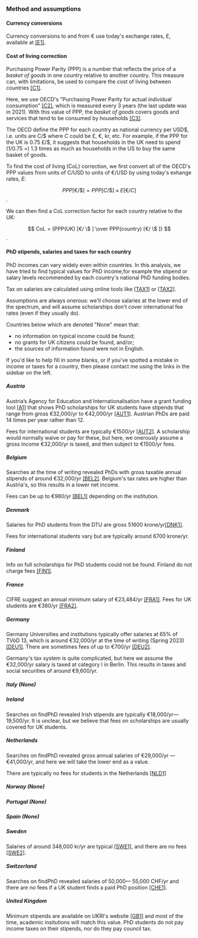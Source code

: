 ### Method and assumptions

#### Currency conversions

Currency conversions to and from € use today's exchange rates, $E$, available at [[E1]](https://www.exchangerate-api.com/).

#### Cost of living correction

Purchasing Power Parity (PPP) is a number that reflects the price of a *basket of goods* in one country relative to another country. This measure can, with limitations, be used to compare the cost of living between countries [[C1]](https://www.oecd.org/sdd/prices-ppp/purchasingpowerparities-frequentlyaskedquestionsfaqs.htm).

Here, we use OECD's "Purchasing Power Parity for actual individual consumption" [[C2]](https://stats.oecd.org/Index.aspx?datasetcode=SNA_TABLE4), which is measured every 3 years (the last update was in 2021). With this value of PPP, the *basket of goods* covers goods and services that tend to be consumed by households [[C3]](https://www.oecd.org/sdd/statistical-insights-purchasing-power-paritiesnot-only-about-big-macs.htm).

The OECD define the PPP for each country as national currency per USD\$, i.e. units are C/\$ where $C$ could be £, €, kr, etc. For example, if the PPP for the UK is 0.75&nbsp;£/\$, it suggests that households in the UK need to spend (1/0.75 =) 1.3 times as much as households in the US to buy the same basket of goods.

To find the cost of living (CoL) correction, we first convert all of the OECD's PPP values from units of C/USD to units of €/USD by using today's exhange rates, $E$:

$$ PPP[€/ \$ ] = PPP[C/\$] \times E[€/C] $$.

We can then find a CoL correction factor for each country relative to the UK:

$$ CoL = {PPP(UK) [€/ \$ ] \over PPP(country) [€/ \$ ]} $$.


#### PhD stipends, salaries and taxes for each country

PhD incomes can vary widely even within countries. In this analysis, we have tried to find typical values for PhD income,for example the stipend or salary levels recommended by each country's national PhD funding bodies.

Tax on salaries are calculated using online tools like [[TAX1]](https://www.icalculator.info) or [[TAX2]](https://investomatica.com/income-tax-calculator).

Assumptions are always onerous: we'll choose salaries at the lower end of the spectrum, and will assume scholarships don't cover international fee rates (even if they usually do).

Countries below which are denoted "None" mean that:

- no information on typical income could be found;
- no grants for UK citizens could be found, and/or;
- the sources of information found were not in English.

If you'd like to help fill in some blanks, or if you've spotted a mistake in income or taxes for a country, then please contact me using the links in the sidebar on the left.

##### Austria

Austria’s Agency for Education and Internationalisation have a grant funding tool [[A1]](https://grants.at/en/) that shows PhD scholarships for UK students have stipends that range from gross €32,000/yr to €42,000/yr [[AUT1]](https://phd.pages.ista.ac.at/funding-and-awards/). Austrian PhDs are paid 14 times per year rather than 12.

Fees for international students are typically €1500/yr [[AUT2]](https://www.findaphd.com/guides/phd-study-in-austria). A scholarship would normally waive or pay for these, but here, we onerously assume a gross income €32,000/yr is taxed, and then subject to €1500/yr fees.


##### Belgium

Searches at the time of writing revealed PhDs with gross taxable annual stipends of around €32,000/yr [[BEL2]](https://www.findaphd.com/phds/belgium/). Belgium's tax rates are higher than Austria's, so this results in a lower net income.

Fees can be up to €980/yr [[BEL1]](https://www.findaphd.com/guides/phd-study-in-belgium) depending on the institution.


##### Denmark

Salaries for PhD students from the DTU are gross 51600&nbsp;krone/yr[[DNK1]](https://www.dtu.dk/english/education/phd/intro/salary).

Fees for international students vary but are typically around 6700&nbsp;krone/yr.

##### Finland

Info on full scholarships for PhD students could not be found. Finland do not charge fees [[FIN1]](https://www.findaphd.com/guides/phd-study-in-finland).

##### France

CIFRE suggest an annual minimum salary of €23,484/yr [[FRA1]](https://www.enseignementsup-recherche.gouv.fr/fr/le-financement-doctoral-46472). Fees for UK students are €380/yr [[FRA2]](https://www.findaphd.com/guides/phd-study-in-france).


##### Germany

Germany Universities and institutions typically offer salaries at 65% of TVöD 13, which is around €32,000/yr at the time of writing (Spring 2023) [[DEU1]](https://www.chemistryworld.com/news/wage-rise-for-max-planck-phd-candidates-approved/4013241.article). There are sometimes fees of up to €700/yr [[DEU2]](https://www.findaphd.com/blog/8810/is-postgraduate-study-in-germany-really-free).

Germany's tax system is quite complicated, but here we assume the €32,000/yr salary is taxed at category I in Berlin. This results in taxes and social securities of around €9,600/yr.

##### Italy (None)

##### Ireland

Searches on findPhD revealed Irish stipends are typically €18,000/yr&mdash;19,500/yr. It is unclear, but we believe that fees on scholarships are usually covered for UK students.

##### Netherlands

Searches on findPhD revealed gross annual salaries of €29,000/yr &mdash; €41,000/yr, and here we will take the lower end as a value.

There are typically no fees for students in the Netherlands [[NLD1]](https://www.findaphd.com/guides/phd-study-in-netherlands)

##### Norway (None)

##### Portugal (None)

##### Spain (None)

##### Sweden

Salaries of around 348,000 kr/yr are typical [[SWE1]](https://staff.ki.se/employment-as-a-doctoral-student-at-ki), and there are no fees [[SWE2]](https://www.findaphd.com/guides/phd-study-in-sweden).

##### Switzerland

Searches on findPhD revealed salaries of 50,000&mdash; 55,000 CHF/yr and there are no fees if a UK student finds a paid PhD position [[CHE1]](https://www.findaphd.com/guides/phd-funding-switzerland).

##### United Kingdom

Minimum stipends are available on UKRI's website [[GB1]](https://www.ukri.org/what-we-offer/developing-people-and-skills/find-studentships-and-doctoral-training/get-a-studentship-to-fund-your-doctorate/) and most of the time, academic insitutions will match this value. PhD students do not pay income taxes on their stipends, nor do they pay council tax.